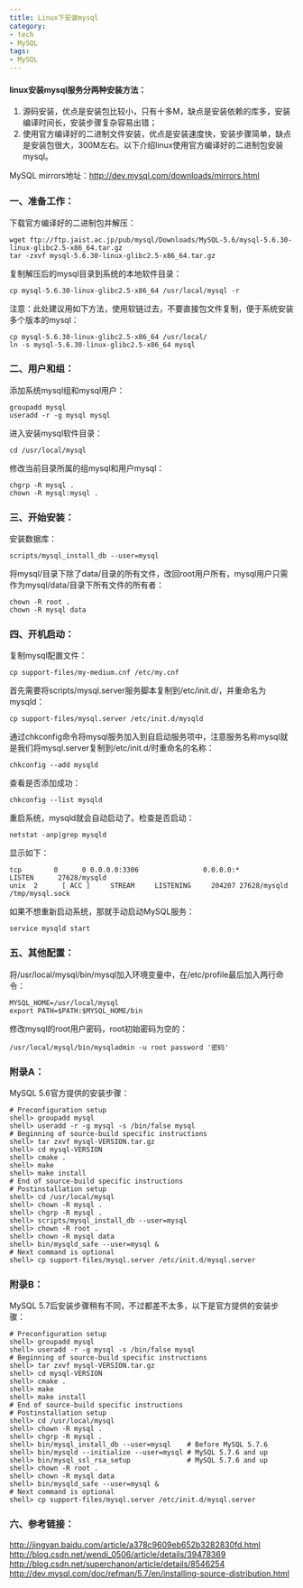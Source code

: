 ```yaml
---
title: Linux下安装mysql
category:
- tech
- MySQL
tags:
- MySQL
---
```


#### linux安装mysql服务分两种安装方法：
1. 源码安装，优点是安装包比较小，只有十多M，缺点是安装依赖的库多，安装编译时间长，安装步骤复杂容易出错；  
2. 使用官方编译好的二进制文件安装，优点是安装速度快，安装步骤简单，缺点是安装包很大，300M左右。以下介绍linux使用官方编译好的二进制包安装mysql。  

MySQL mirrors地址：<http://dev.mysql.com/downloads/mirrors.html>  

### 一、准备工作：
下载官方编译好的二进制包并解压：  

    wget ftp://ftp.jaist.ac.jp/pub/mysql/Downloads/MySQL-5.6/mysql-5.6.30-linux-glibc2.5-x86_64.tar.gz
    tar -zxvf mysql-5.6.30-linux-glibc2.5-x86_64.tar.gz

复制解压后的mysql目录到系统的本地软件目录：  

    cp mysql-5.6.30-linux-glibc2.5-x86_64 /usr/local/mysql -r

注意：此处建议用如下方法，使用软链过去，不要直接包文件复制，便于系统安装多个版本的mysql：  

    cp mysql-5.6.30-linux-glibc2.5-x86_64 /usr/local/
    ln -s mysql-5.6.30-linux-glibc2.5-x86_64 mysql

### 二、用户和组：
添加系统mysql组和mysql用户：  

    groupadd mysql
    useradd -r -g mysql mysql

进入安装mysql软件目录：  

    cd /usr/local/mysql

修改当前目录所属的组mysql和用户mysql：  

    chgrp -R mysql .
    chown -R mysql:mysql .

### 三、开始安装：
安装数据库：

    scripts/mysql_install_db --user=mysql

将mysql/目录下除了data/目录的所有文件，改回root用户所有，mysql用户只需作为mysql/data/目录下所有文件的所有者：

    chown -R root .
    chown -R mysql data

### 四、开机启动：
复制mysql配置文件：

    cp support-files/my-medium.cnf /etc/my.cnf

首先需要将scripts/mysql.server服务脚本复制到/etc/init.d/，并重命名为mysqld：  

    cp support-files/mysql.server /etc/init.d/mysqld

通过chkconfig命令将mysql服务加入到自启动服务项中，注意服务名称mysql就是我们将mysql.server复制到/etc/init.d/时重命名的名称：  

    chkconfig --add mysqld

查看是否添加成功：  

    chkconfig --list mysqld

重启系统，mysqld就会自动启动了。检查是否启动：  

    netstat -anp|grep mysqld

显示如下：  

    tcp        0      0 0.0.0.0:3306                0.0.0.0:*                   LISTEN      27628/mysqld
    unix  2      [ ACC ]     STREAM     LISTENING     204207 27628/mysqld        /tmp/mysql.sock

如果不想重新启动系统，那就手动启动MySQL服务：  

    service mysqld start

### 五、其他配置：
将/usr/local/mysql/bin/mysql加入环境变量中，在/etc/profile最后加入两行命令：

    MYSQL_HOME=/usr/local/mysql
    export PATH=$PATH:$MYSQL_HOME/bin

修改mysql的root用户密码，root初始密码为空的：

    /usr/local/mysql/bin/mysqladmin -u root password '密码'

### 附录A：

MySQL 5.6官方提供的安装步骤：  

    # Preconfiguration setup
    shell> groupadd mysql
    shell> useradd -r -g mysql -s /bin/false mysql
    # Beginning of source-build specific instructions
    shell> tar zxvf mysql-VERSION.tar.gz
    shell> cd mysql-VERSION
    shell> cmake .
    shell> make
    shell> make install
    # End of source-build specific instructions
    # Postinstallation setup
    shell> cd /usr/local/mysql
    shell> chown -R mysql .
    shell> chgrp -R mysql .
    shell> scripts/mysql_install_db --user=mysql
    shell> chown -R root .
    shell> chown -R mysql data
    shell> bin/mysqld_safe --user=mysql &
    # Next command is optional
    shell> cp support-files/mysql.server /etc/init.d/mysql.server

### 附录B：

MySQL 5.7后安装步骤稍有不同，不过都差不太多，以下是官方提供的安装步骤：  

    # Preconfiguration setup
    shell> groupadd mysql
    shell> useradd -r -g mysql -s /bin/false mysql
    # Beginning of source-build specific instructions
    shell> tar zxvf mysql-VERSION.tar.gz
    shell> cd mysql-VERSION
    shell> cmake .
    shell> make
    shell> make install
    # End of source-build specific instructions
    # Postinstallation setup
    shell> cd /usr/local/mysql
    shell> chown -R mysql .
    shell> chgrp -R mysql .
    shell> bin/mysql_install_db --user=mysql    # Before MySQL 5.7.6
    shell> bin/mysqld --initialize --user=mysql # MySQL 5.7.6 and up
    shell> bin/mysql_ssl_rsa_setup              # MySQL 5.7.6 and up
    shell> chown -R root .
    shell> chown -R mysql data
    shell> bin/mysqld_safe --user=mysql &
    # Next command is optional
    shell> cp support-files/mysql.server /etc/init.d/mysql.server

### 六、参考链接：
<http://jingyan.baidu.com/article/a378c9609eb652b3282830fd.html>  
<http://blog.csdn.net/wendi_0506/article/details/39478369>  
<http://blog.csdn.net/superchanon/article/details/8546254>  
<http://dev.mysql.com/doc/refman/5.7/en/installing-source-distribution.html>
